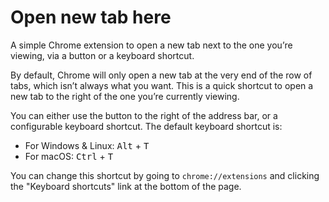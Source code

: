 # Open new tab here

A simple Chrome extension to open a new tab next to the one you’re viewing, via a button or a keyboard shortcut.

By default, Chrome will only open a new tab at the very end of the row of tabs, which isn’t always what you want. This is a quick shortcut to open a new tab to the right of the one you’re currently viewing.

You can either use the button to the right of the address bar, or a configurable keyboard shortcut. The default keyboard shortcut is:

* For Windows & Linux: <kbd>Alt</kbd> + <kbd>T</kbd>
* For macOS: <kbd>Ctrl</kbd> + <kbd>T</kbd>

You can change this shortcut by going to `chrome://extensions` and clicking the "Keyboard shortcuts" link at the bottom of the page.
